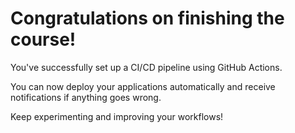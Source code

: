 # Congratulations on finishing the course!

You've successfully set up a CI/CD pipeline using GitHub Actions. 

You can now deploy your applications automatically and receive notifications if anything goes wrong.

Keep experimenting and improving your workflows!

